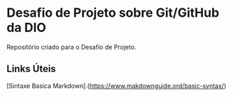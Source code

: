 # Desafio de Projeto sobre Git/GitHub da DIO
Repositório criado para o Desafio de Projeto.

## Links Úteis
[Sintaxe Basica Markdown].(https://www.makdownguide.ord/basic-syntax/)
